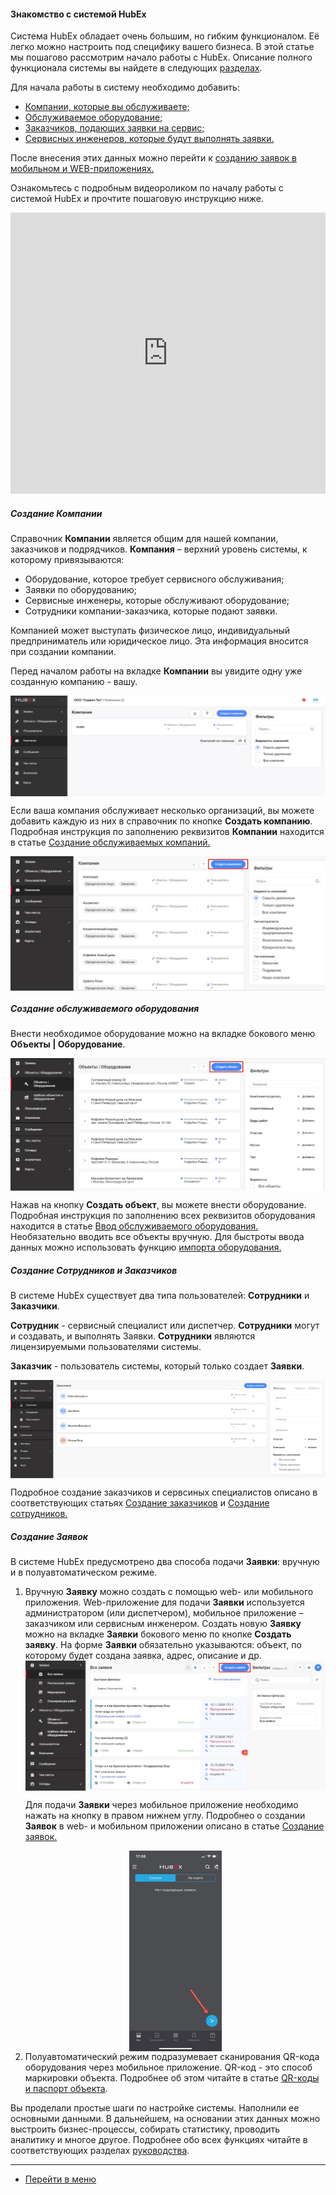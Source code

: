 #### Знакомство с системой HubEx
  Система HubEx обладает очень большим, но гибким функционалом. Её легко можно настроить под специфику вашего бизнеса.
  В этой статье мы пошагово рассмотрим начало работы с HubEx. Описание полного функционала системы вы найдете в следующих [разделах](https://wiki.hubex.ru/).

  Для начала работы в систему необходимо добавить:
<html>
<meta charset="utf-8">
<title>Быстрый переход внутри документа</title>
<ul>
      <li><a href="#addcompanies">Компании, которые вы обслуживаете;</a></li>
      <li><a href="#addobjects">Обслуживаемое оборудование;</a></li>
      <li><a href="#addusers">Заказчиков, подающих заявки на сервис;</a></li> 
      <li><a href="#addusers">Сервисных инженеров, которые будут выполнять заявки.</a></li>    
</ul>
</html>

  После внесения этих данных можно перейти к <a href="#ticketcreation"> созданию заявок в мобильном и WEB-приложениях.</a>

  <p>Ознакомьтесь с подробным видеороликом по началу работы с системой HubEx и прочтите пошаговую инструкцию ниже.</p>

<iframe src="https://www.youtube.com/embed/BJU4AUR2nOU" width="100%" height="450px" frameborder="0" allowfullscreen="allowfullscreen"></iframe>

<!-- <p> После того, как вы впервые зашли в свой аккаунт в системе HubEx, вы увидите следующий экран:</p>
<img src="/attachments/images/FAQ/USER/HubExStepByStep/stepbystep1.png"/> -->

 <h5 id="addcompanies">Создание Компании</h5>
 Справочник <strong>Компании</strong> является общим для нашей компании, заказчиков и подрядчиков. <strong>Компания</strong> – верхний уровень системы, к которому привязываются:
 <p>
 <ul>
      <li> Оборудование, которое требует сервисного обслуживания;</li>
      <li> Заявки по оборудованию;</li>
      <li> Сервисные инженеры, которые обслуживают оборудование;</li>
      <li> Сотрудники компании-заказчика, которые подают заявки.</li>
</ul> </p>
 Компанией может выступать физическое лицо, индивидуальный предприниматель или юридическое лицо. Эта информация вносится при создании компании. 

<!--<img src="/attachments/images/FAQ/USER/HubExStepByStep/stepbystep2.png"/>-->

<p>Перед началом работы на вкладке <strong>Компании</strong> вы увидите одну уже созданную компанию - вашу.</p>
<img style="margin: 0 auto; display: block; max-width: 100%;" src="/attachments/images/FAQ/USER/HubExStepByStep/stepbystep2.png"/>

<p>Если ваша компания обслуживает несколько организаций, вы можете добавить каждую из них в справочник по кнопке <strong>Создать компанию</strong>. Подробная инструкция по заполнению реквизитов <strong>Компании</strong> находится в статье <a href="https://wiki.hubex.ru/docs/FAQ/RU/user/CreatingCompany.html"> Создание обслуживаемых компаний. </a></p>
<img style="margin: 0 auto; display: block; max-width: 100%;" src="/attachments/images/FAQ/USER/HubExStepByStep/Companies.jpg"/>

<h5 id="addobjects">Создание обслуживаемого оборудования</h5>
<p> Внести необходимое оборудование можно на вкладке бокового меню <strong>Объекты | Оборудование</strong>.</p>

<img style="margin: 0 auto; display: block; max-width: 100%;" src="/attachments/images/FAQ/USER/HubExStepByStep/Objects.jpg"/>

<p>Нажав на кнопку <strong>Создать объект</strong>, вы можете внести оборудование. Подробная инструкция по заполнению всех реквизитов оборудования находится в статье <a href="https://wiki.hubex.ru/docs/FAQ/RU/user/CreatingObjects.html"> Ввод обслуживаемого оборудования.</a>  Необязательно вводить все объекты вручную. Для быстроты ввода данных можно использовать функцию <a href="https://wiki.hubex.ru/docs/FAQ/RU/user/Import.html#objects"> импорта оборудования. </a></p>



<h5 id="addusers">Создание Сотрудников и Заказчиков</h5>
<p>В системе HubEx существует два типа пользователей: <strong>Сотрудники</strong> и <strong>Заказчики</strong>.

<strong>Сотрудник</strong> - сервисный специалист или диспетчер. <strong>Сотрудники</strong> могут и создавать, и выполнять Заявки. <strong>Сотрудники</strong> являются лицензируемыми пользователями системы. 

<strong>Заказчик</strong> - пользователь системы, который только создает <strong>Заявки</strong>.</p>

<img style="margin: 0 auto; display: block; max-width: 100%;" src="/attachments/images/FAQ/USER/HubExStepByStep/Customers.jpg"/>

<p>Подробное создание заказчиков и сервсиных специалистов описано в соответствующих статьях <a href="https://wiki.hubex.ru/docs/FAQ/RU/user/CreatingCustomer.html"> Создание заказчиков</a> и <a href="https://wiki.hubex.ru/docs/FAQ/RU/user/CreatingUser.html"> Создание сотрудников.</a></p>

<h5 id="ticketcreation">Создание Заявок</h5>
<p> В системе HubEx предусмотрено два способа подачи <strong>Заявки</strong>: вручную и в полуавтоматическом режиме.</p>
<ol>
<li>Вручную <strong>Заявку</strong> можно создать с помощью web- или мобильного приложения. Web-приложение для подачи <strong>Заявки</strong> используется администратором (или диспетчером), мобильное приложение – заказчиком или сервисным инженером. Создать новую <strong>Заявку</strong> можно на вкладке <strong>Заявки</strong> бокового меню по кнопке <strong>Создать заявку</strong>. На форме <strong>Заявки</strong> обязательно указываются: объект, по которому будет создана заявка, адрес, описание и др. 

<img style="margin: 0 auto; display: block; max-width: 100%;" src="/attachments/images/FAQ/USER/HubExStepByStep/Tickets.jpg"/>

<p>Для подачи <strong>Заявки</strong> через мобильное приложение необходимо нажать на кнопку в правом нижнем углу. Подробнео о создании <strong>Заявок</strong> в web- и мобильном приложении описано в статье <a href="https://wiki.hubex.ru/docs/FAQ/RU/user/CreatingTicket.html#webticket"> Создание заявок.</a></p></li>

 <div>
   <img  style="margin: 0 auto; display: block; max-width: 100%;" src="/attachments/images/FAQ/USER/HubExStepByStep/stepbystep8.jpg" />
 </div>


<li>Полуавтоматический режим подразумевает сканирования QR-кода оборудования через мобильное приложение. QR-код - это способ маркировки объекта. Подробнее об этом читайте в статье <a href="https://wiki.hubex.ru/docs/FAQ/RU/user/CreatingTaskTemplates.html"> QR-коды и паспорт объекта</a>. </li></ol>


Вы проделали простые шаги по настройке системы. Наполнили ее основными данными. В дальнейшем, на основании этих данных можно выстроить бизнес-процессы, собирать статистику, проводить аналитику и многое другое. Подробнее обо всех функциях читайте в соответствующих разделах [руководства](https://wiki.hubex.ru/).


____
- [Перейти в меню](http://wiki.hubex.ru)
